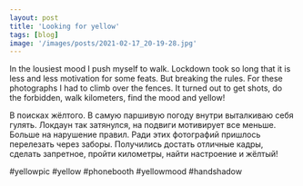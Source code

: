 ```yaml
---
layout: post
title: 'Looking for yellow'
tags: [blog]
image: '/images/posts/2021-02-17_20-19-28.jpg'
---
```


In the lousiest mood I push myself to walk. Lockdown took so long that it is less and less motivation for some feats. But breaking the rules. For these photographs I had to climb over the fences. It turned out to get shots, do the forbidden, walk kilometers, find the mood and yellow!

В поисках жёлтого. В самую паршивую погоду внутри выталкиваю себя гулять. Локдаун так затянулся, на подвиги мотивирует все меньше. Больше на нарушение правил. Ради этих фотографий пришлось перелезать через заборы. Получились достать отличные кадры, сделать запретное, пройти километры, найти настроение и жёлтый!

#yellowpic #yellow #phonebooth #yellowmood #handshadow
